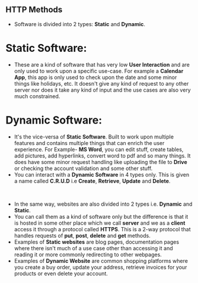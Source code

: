 ## HTTP Methods

- Software is divided into 2 types: **Static** and **Dynamic**.

# Static Software:
- These are a kind of software that has very low **User Interaction** and are only used to work upon a specific use-case. For example a **Calendar App**, this app is only used to check upon the date and some minor things like holidays, etc. It doesn't give any kind of request to any other server nor does it take any kind of input and the use cases are also very much constrained.

# Dynamic Software:
- It's the vice-versa of **Static Software**. Built to work upon multiple features and contains multiple things that can enrich the user experience. For Example- **MS Word**, you can edit stuff, create tables, add pictures, add hyperlinks, convert word to pdf and so many things. It does have some minor request handling like uploading the file to **Drive** or checking the account validation and some other stuff.
- You can interact with a **Dynamic Software** in 4 types only. This is given a name called **C.R.U.D** i.e **Create**, **Retrieve**, **Update** and **Delete**.

<br>

- In the same way, websites are also divided into 2 types i.e. **Dynamic** and **Static**.
- You can call them as a kind of software only but the difference is that it is hosted in some other place which we call **server** and we as a **client** access it through a protocol called **HTTPS**. This is a 2-way protocol that handles requests of **put**, **post**, **delete** and **get** methods.
- Examples of **Static websites** are blog pages, documentation pages where there isn't much of a use case other than accessing it and reading it or more commonly redirecting to other webpages.
- Examples of **Dynamic Website** are common shopping platforms where you create a buy order, update your address, retrieve invoices for your products or even delete your account. 